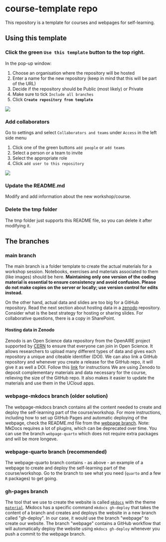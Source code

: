 # course-template repo

This repository is a template for courses and webpages for self-learning.

## Using this template

### Click the green `Use this template` button to the top right.
  
In the pop-up window:

   1. Choose an organisation where the repository will be hosted
   2. Enter a name for the new repository (keep in mind that this will be part of the URL)
   3. Decide if the repository should be Public (most likely) or Private
   4. Make sure to tick `Include all branches`
   5. Click **`Create repository from template`**

![](./tmp/new_repo_from_template.png)

### Add collaborators
Go to settings and select `Collaborators and teams` under `Access` in the left side menu 

1. Click one of the green buttons `add people`  or `add teams`
2. Select a person or a team to invite
3. Select the appropriate role 
4. Click `add user to this repository`

![](./tmp/add_collaborators.png)

### Update the README.md
Modify and add information about the new workshop/course.

### Delete the tmp folder
The tmp folder just supports this README file, so you can delete it after modifying it.

## The branches

### main branch

The main branch is a folder template to create the actual materials for a workshop session. Notebooks, exercises and materials associated to them (like images) should be here. **Maintaining only one version of the coding material is essential to ensure consistency and avoid confusion. Please do not make copies on the server or locally; use version control for edits instead.**

On the other hand, actual data and slides are too big for a GitHub repository. Read the next section about hosting data in a [zenodo](https://zenodo.org/) repository. Consider what is the best strategy for hosting or sharing slides. For collaborative questions, there is a copy in SharePoint.

#### Hosting data in Zenodo

Zenodo is an Open Science data repository from the OpenAIRE project supported by [CERN](https://home.cern/) to ensure that everyone can join in Open Science. 
It allows researchers to upload many different types of data and gives each repository a unique and citeable identifier (DOI). 
We can also link a GitHub repository and whenever you create a release for the GitHub repo, it will give it as well a DOI. 
Follow this [link](https://docs.github.com/en/repositories/archiving-a-github-repository/referencing-and-citing-content) for instructions 
We are using Zenodo to deposit complementary materials and data necessary for the course, relieving the size of the GitHub repo. It also makes it easier to update the materials and use them in the UCloud apps.

### webpage-mkdocs branch (older solution)

The webpage-mkdocs branch contains all the content needed to create and deploy the self-learning part of the course/workshop. 
For more instructions, including how to set up GitHub Pages and automatic deploying of the webpage, check the README.md file from the [webpage branch](https://github.com/hds-sandbox/course-template/tree/webpage-mkdocs).
Note: MkDocs requires a lot of plugins, which can be deprecated over time. You can use the branch `webpage-quarto` which does not require extra packages and will be more longeve.

### webpage-quarto branch (recommended)

The webpage-quarto branch contains - as above - an example of a webpage to create and deploy the self-learning part of the course/workshop. Go to the branch to see what you need (`quarto` and a few `R` packages) to get going.

### gh-pages branch

The tool that we use to create the website is called [`mkdocs`](https://www.mkdocs.org/) with the theme [`material`](https://squidfunk.github.io/).
Mkdocs has a specific command `mkdocs gh-deploy` that takes the content of a branch and creates and deploys the website in a new branch called "gh-deploy".
In our case, it would use the branch "webpage" to create our website. 
The branch "webpage" contains a GitHub workflow that will automatically deploy the website using `mkdocs gh-deploy` whenever you push a commit to the webpage branch.
